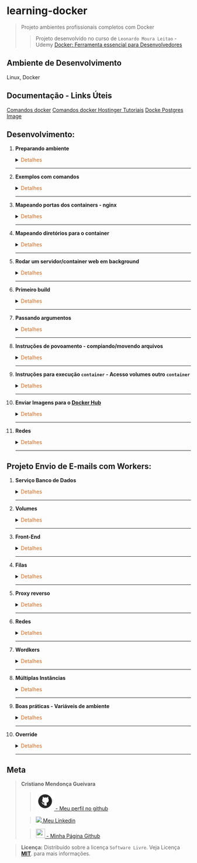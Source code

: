 # learning-docker
>Projeto ambientes profissionais completos com Docker
>>Projeto desenvolvido no curso de  `Leonardo Moura Leitao` - Udemy [Docker: Ferramenta essencial para Desenvolvedores](https://www.udemy.com/course/curso-docker/)

## Ambiente de Desenvolvimento
Linux, Docker

## Documentação - Links Úteis
[Comandos docker](https://gist.github.com/morvanabonin/862a973c330107540f28fab0f26181d8)
[Comandos docker Hostinger Tutoriais](https://www.hostinger.com.br/tutoriais/container-docker)
[Docke Postgres Image](https://hub.docker.com/_/postgres)
## Desenvolvimento:
1. <span style="color:383E42"><b>Preparando ambiente</b></span>
    <details><summary><span style="color:Chocolate">Detalhes</span></summary>
    <p>

    - Instalação Docker
        Documentação [Link](https://docs.docker.com/engine/install/ubuntu/#install-using-the-repository)
        - Atualize o aptíndice do pacote e instale pacotes para permitir apto uso de um repositório via HTTPS:
        ```sh
        sudo apt-get update
        sudo apt-get install ca-certificates curl gnupg
        ```

        - Adicione a chave GPG oficial do Docker:
        ```sh
        sudo install -m 0755 -d /etc/apt/keyrings
        curl -fsSL https://download.docker.com/linux/ubuntu/gpg | sudo gpg --dearmor -o /etc/apt/keyrings/docker.gpg
        sudo chmod a+r /etc/apt/keyrings/docker.gpg
        ```

        - Use o seguinte comando para configurar o repositório: 
        ```sh
        echo \
        "deb [arch="$(dpkg --print-architecture)" signed-by=/etc/apt/keyrings/docker.gpg] https://download.docker.com/linux/ubuntu \
        "$(. /etc/os-release && echo "$VERSION_CODENAME")" stable" | \
        sudo tee /etc/apt/sources.list.d/docker.list > /dev/null
        ```

        - Atualize o aptíndice do pacote:
        ```sh
        sudo apt-get update
        ```

        - Para instalar a versão mais recente, execute:
        ```sh
        sudo apt-get install docker-ce docker-ce-cli containerd.io docker-buildx-plugin docker-compose-plugin
        ```

        - Verificar docker instalado
        ```sh
        docker
        docker --help
        ```

        - Testar execução de container hello-world - se der permissão negada, adicionar `sudo` início do comando ou crie um grupo(sudo) conforme link [stackoverflow](https://stackoverflow.com/questions/48957195/how-to-fix-docker-got-permission-denied-issue)
        ```sh
        docker container run hello-world
        ```

    - Criar repositório no github

    - Incluir README com estrutura básica

    - Incluir gitignore
        Defina - python, django, visualstudiocode em [gitignore io](https://www.toptal.com/developers/gitignore)
        Incluir os diretórios static e data ao gitignore
        ```
        /static
        /data
        ```

    - Criar `.dockerignore` para [python](https://gist.github.com/KernelA/04b4d7691f28e264f72e76cfd724d448)

    </p>

    </details> 

    ---

2. <span style="color:383E42"><b>Exemplos com comandos</b></span>
    <details><summary><span style="color:Chocolate">Detalhes</span></summary>
    <p>

    >  Comando run sempre cria novos containers

    - Baixar imagem
        ```bash
        docker pull nomeImagem
        ```
    
    - Listar IDs numéricos de imagens disponíveis no seu sistema
        ```bash
        sudo docker images -q
        ```
    
    - Remover imagem usando id ou nome da imagem
        ```bash
        docker image rm nomeimage
        ```

    - Rodar imagem `Ubuntu`
        ```bash
        docker run ubuntu

        ```

    - Executa uma imagem do `debian` com comando que verifica versão do `bash` da imagem
        ```bash
        docker container run debian bash --version
        ```
    
    - Lista as imagens locais
        ```bash
        docker image ls
        ```

    - Lista as volumes locais
        ```bash
        docker volume ls
        ```

    - Opções de comandos container
        ```bash
        docker container run --help  
        ```

    - Iniciar container
        `-name MyContainer` é o nome que estamos dando ao processo de execução
        `-it ubuntu bash` nome do container que estamos rodando
        ```bash
        docker run --name MyContainer -it ubuntu bash
        ```

    - Finalizar container - Diferente de `stop`
        ```bash
        sudo docker kill MyContainer
        ```

    - Lista containers ativos	
        ```bash
        docker container ps
        docker container ls
        ```

    - Parando container
        ```bash
        docker container stop nomecontainer
        ```

    - Lista containers que já foram executados, independentet do status atual
        ```bash
        docker container ps -a
        docker container ls -a
        ```
    - Executar container marcando para ser removido do histórico de containers executados	
        ```bash
        docker container run --rm debian bash --version
        ```

    - Verifica versão `bash`
        ```bash
        - bash --version
        ```

    - Acessar container no modo interativo -  `i` - acesso ao terminal `t`. Acesso ao terminal do container
        ```bash
        docker container run -it bash
        ```
        - Cria arquivo no container e verifica
            ```bash
            touch curso-docker.txt
            ls
            ```

        - Sair do container
            ```bash
            exit
            ```
    
    - Cria container nomeando
        ```bash
        docker container run --name mydeb -it debian bash
        ```
    
    - Iniciar container criado no modo interativo terminal
        ```bash
        docker container start -ai mydeb
        ```

    - Iniciar o container em background
        O parâmetro -d do docker container run indica ao Docker para iniciar o container em background.
        ```bash
        docker container run -d --name ex-daemon-basic -p 8080:80 -v $(pwd)/html:/usr/share/nginx/html nginx
        ```

    - Ver processo principal de um container
        ```bash
        sudo docker top MyContainer
        ```

    </p>

    </details> 

    ---

3. <span style="color:383E42"><b>Mapeando portas dos containers - nginx</b></span>
    <details><summary><span style="color:Chocolate">Detalhes</span></summary>
    <p>

    - Difinindo porta que o container vai ser iniciado. Container vai ser exposta a partir da porta definida. Verfica se está ativo
        ```bash
        docker container run -p 8080:80 nginx
        docker container ps
        ```
        Testando no navegador
        [http://localhost:8080/](http://localhost:8080/)

        Testando terminal
        ```bash
        curl http://localhost:8080
        ```

        Parando container/processo. Estando no terminal do container pressione `ctrl + c`. Basta verfiicar novamente se o container está ativo.
        
        

    </p>

    </details> 

    ---

4. <span style="color:383E42"><b>Mapeando diretórios para o container</b></span>
    <details><summary><span style="color:Chocolate">Detalhes</span></summary>
    <p>

    - Criar diretórios e arquivo `ex-volume/html/index.html`

    - Estando na pasta criada `ex-volume`: `$(pwd)` pasta corrente do host `/html` subpasta - Mapear para `:/usr/share/nginx/html`
        Vai deixar de apontar para a pasta padrão do `nginx` para apontar para pasta do host.
        ```bash
        docker container run -p 8080:80 -v $(pwd)/html:/usr/share/nginx/html nginx
        ```

        Teste no navegador `localhost:8080`

    </p>

    </details> 

    ---

5. <span style="color:383E42"><b>Rodar um servidor/container web em background</b></span>
    <details><summary><span style="color:Chocolate">Detalhes</span></summary>
    <p>

    Estando na pasta correta
    ```bash
    docker container run -d --name ex-daemon-basic -p 8080:80 -v $(pwd)/html:/usr/share/nginx/html nginx
    docker container ps
    ```
    
    Verificar no navegador em `localhost:8080`

    Parando container
    ```bash
    docker container stop ex-daemon-basic
    ```

    - Executar container já criado e verificar
        ```bsh
        docker container start ex-daemon-basic
        docker container ps
        ```

    - Reiniciar um container e parar: Usar nome ou id do container
        ```bash
        docker container restart nomecontainerjacriado
        docker container stop nomecontainerjacriado
        ```

    - Mostrar logs do container
        ```bash
        docker container logs ex-daemon-basic
        ```
    
    - Listar informações do container - json
        ```bash
        docker container inspect ex-daemon-basic
        ```

    - Verficar tipo de container - sistema que está no container
        ```bash
        docker container exec ex-daemon-basic uname -or
        ```
    </p>

    </details> 

    ---

6. <span style="color:383E42"><b>Primeiro build</b></span>
    <details><summary><span style="color:Chocolate">Detalhes</span></summary>
    <p>

    >  Observação: `Dockerfile` deve ser escrito exatamente assim, primeira letra maiúscula e demais em minúscula
    - Criar diretório e arquivo `primeiro-build/Dockerfile` - usa imagem `nginx` - Exibe mensagem no arquivo `index` do nginx
        ```
        FROM nginx:latest
        RUN echo '<h1>Hello World</h1>' > /usr/share/nginx/html/index.html
        ```

    - Criando imagem  `ex-simple-build` - Deve ficar posicionado no diretório que está o arquivo `Dockerfile`
        ```bash
        docker image build -t ex-simple-build .
        docker image ls
        ```

    - Rodando imagem - Verficar em `http://localhost/` ou `localhost:80`
        ```bash
        docker container run -p 80:80 ex-simple-build
        ```

    </p>

    </details> 

    ---

7. <span style="color:383E42"><b>Passando argumentos</b></span>
    <details><summary><span style="color:Chocolate">Detalhes</span></summary>
    <p>

    - Criar diretório e arquivo `build-com-arg/Dockerfile` - usa imagem `debian`
        ```
        FROM debian
        LABEL maintainer 'Aluno Cod3r <aluno at cod3r.com.br>'

        ARG S3_BUCKET=files
        ENV S3_BUCKET=${S3_BUCKET}
        ```

    - Criando imagem  `ex-build-arg`
        ```
        docker image build -t ex-build-arg .
        docker image ls
        ```

    - Executando container e Mostrando o valor padrão configurado para `S3_BUCKET` no `Docker`
        ```
        docker container run ex-build-arg bash -c 'echo $S3_BUCKET'
        ```

    - Criando imagem  `ex-build-arg` passando valor para `$S3_BUCKET'`
        ```
        docker image build --build-arg S3_BUCKET=myapp -t ex-build-arg .
        ```
    - Executar container novamente 
        ```
        docker container run ex-build-arg bash -c 'echo $S3_BUCKET'
        ```

    - Verificando informação que consta no Dockerfile com `inspect`
        ```
        docker image inspect --format="{{index .Config.Labels \"maintainer\"}}" ex-build-arg
        ```

    </p>

    </details> 

    ---

8. <span style="color:383E42"><b>Instruções de povoamento - compiando/movendo arquivos</b></span>
    <details><summary><span style="color:Chocolate">Detalhes</span></summary>
    <p>

    - Criação de diretório e arquivo `build-com-copy/index.html`
        ```html
        <a href="conteudo.html">Conteudo do site</a>
        ```

    - Criar arquivo `build-com-copy/Dockerfile`
        ```
        FROM nginx:latest
        LABEL maintainer 'Aluno Cod3r <aluno at cod3r.com.br>'

        RUN echo '<h1>Sem conteudo</h1>' > /usr/share/nginx/html/conteudo.html
        # Qualquer arquivo .html que estiver na pasta que está esse arquivo(Dockerfile) será compiado para a pasta /usr/share/nginx/html/index.html
        COPY *.html /usr/share/nginx/html/
        ```

    - Criando imagem  `ex-build-copy` 
        ```
        docker image build -t ex-build-copy .
        ```

    - Executar container - testar em `localhost`
        ```
        docker container run -p 80:80 ex-build-copy
        ```

    </p>

    </details> 

    ---

9. <span style="color:383E42"><b>Instruções para execução `container` - Acesso volumes outro `container`</b></span>
    <details><summary><span style="color:Chocolate">Detalhes</span></summary>
    <p>

     - Criação de diretório e arquivo `build-dev/index.html`
        ```html
        <p>Hello rom python</p>
        ```

    - Criação de arquivo python `build-dev/run.py` - servidor python para resposta http
        ```python
        import logging
        import http.server
        import socketserver
        import getpass

        class MyHTTPHandler(http.server.SimpleHTTPRequestHandler):
            def log_message(self, format, *args):
                logging.info("%s - - [%s] %s\n"% (
                    self.client_address[0],
                    self.log_date_time_string(),
                    format%args
                ))

        logging.basicConfig(
            filename='/log/http-server.log',
            format='%(asctime)s - %(levelname)s - %(message)s',
            level=logging.INFO
        )
        logging.getLogger().addHandler(logging.StreamHandler())
        logging.info('inicializando...')
        PORT = 8000

        httpd = socketserver.TCPServer(("", PORT), MyHTTPHandler)
        logging.info('escutando a porta: %s', PORT)
        logging.info('usuário: %s', getpass.getuser())
        httpd.serve_forever()
        ```

    - Criar arquivo `build-dev/Dockerfile`
        ```python
        FROM python:3.6
        LABEL maintainer 'Aluno Cod3r <aluno at cod3r.com.br>'

        RUN useradd www && \
            mkdir /app && \
            mkdir /log && \
            chown www /log

        USER www
        VOLUME /log
        WORKDIR /app
        EXPOSE 8000

        ENTRYPOINT ["/usr/local/bin/python"]
        CMD ["run.py"]
        ```

    - Gerando imagem
        ```bash
        docker image build -t ex-build-dev .        
        ```
    
    - Executando container - Teste em `localhost`
        ```bash
        docker container run -it -v $(pwd):/app -p 80:8000 --name python-server ex-build-dev
        ```

    - Gerar novo container que acessa volume criado no container anterior
        ```bash
        docker container run -it --volumes-from=python-server debian cat /log/http-server.log
        ```

    </p>

    </details> 

    ---

10. <span style="color:383E42"><b>Enviar Imagens para o [Docker Hub](https://hub.docker.com/)</b></span>
    <details><summary><span style="color:Chocolate">Detalhes</span></summary>
    <p>

    - Gerando nova `tag` para imagem `ex-simple-build` - informa `nomeusuariodockerhub/nomerepositorio:tag`
        ```bash
        docker image tag ex-simple-build sspectrocris/simple-build:1.0

        docker image ls
        ```
    - Logar no docker 
        >Atenção a senha, caso precise usar  `sudo` ao executar comando `docker`, pois irá pedir primeiro a senha de usuário `sudo` da sua máquina local e em seguida a senha do `docker`
        ```bash
        docker login --username=sspectrocris
        ```
    
    - Efetuar push para dockerhub
        Confira no [Docker Hub](https://hub.docker.com/)
        ```bash
        sudo docker image push  sspectrocris/simple-build:1.0
        ```

    </p>

    </details> 

    ---

11. <span style="color:383E42"><b>Redes</b></span>
    <details><summary><span style="color:Chocolate">Detalhes</span></summary>
    <p>

    - Verificar modelos de rede
        ```bash
        docker network ls
        ```
        <!-- Saida -->
        NETWORK ID     NAME      DRIVER    SCOPE
        29...ae   bridge    bridge    local
        ba...fe   host      host      local
        a5...19   none      null      local
    
    - Inspecionar rede bridge
        ```bash
        docker network inspect bridge
        ```

    - Container com nerwork do tipo `none`
        >Container não tem acesso a outros containers, nem acesso ao mundo exterior. Não tem acesso via rede.

        - Exemplo Comando para criar um container 
        ```bash
        docker container run -d --net none debian
        ```

        - Comando para mostrar container com acesso a rede
            >Cria container marcando para ser removido após execução(`--rm`) - `ash`(tipo bash mais leve) - -c "ifconfig"(comando que será executado)
            ```bash
            docker container run --rm alpine ash -c "ifconfig"
            ```
        
        - Comando para criar container usando a rede none
            ```baseh
            docker container run --rm --net none alpine ash -c "ifconfig"
            ```

    - Interação entre conteiners
        Criar containe `container1`
        >Uso do `sleep` para deixar container rodando para executar o outro
        ```bash
        sudo docker container run -d --name container1 alpine sleep 1000
        ```

        Criar containe `container2`
        ```bash
        sudo docker container run -d --name container2 alpine sleep 1000
        ```

        Verificar ip container `container1` e `container2`
        ```bash
        docker container exec -it container1 ifconfig
        ```
        Verificar `container2` a partir do `container1`
        ```bash
        docker container exec -it container1 ping 172.17.0.3
        ```

        - Verficar acesso a site
            ```bash
            docker container exec -it container1 ping www.google.com
            ```
    - Rede tipo `bridge`
        Criando docker network
        ```bash
        docker network create --driver bridge rede_nova
        docker network ls
        ```
        Usando a rede criada
        ```bash
        ```
        usando rede criada
        ```bash
        docker container run -d --name container3 --net rede_nova alpine sleep 1000
        docker container exec -it container3 ifconfig
        ```
        verificar acesso `container3` para container1 que está em outra rede
        >Percebemos que não temos acesso a outra rede
            ```
            docker container exec -it container3 ping 172.17.0.2
            ```
        Configurar container para se conectar a rede bridge
            >Ficará duas interfaces de rede
            ```bash
            docker network connect bridge container3
            docker container exec -it container3 ifconfig
            docker container exec -it container3 ping 172.17.0.2
            ```
    - Rede tipo `host`
        ```bash
        docker container run -d --name container4 --net host alpine sleep 1000
        docker container exec -it container4 ifconfig
        ```
    

    </p>

    </details> 

    ---

## Projeto Envio de E-mails com Workers:
1. <span style="color:383E42"><b>Serviço Banco de Dados</b></span>
    <details><summary><span style="color:Chocolate">Detalhes</span></summary>
    <p>

    - Criar pasta e arquivo `email-worker-compose/docker-compose.yml`
        ```yml
        version: '3'

        services:
        db:
            image: postgres:9.6
            environment:
            - POSTGRES_HOST_AUTH_METHOD=trust

        ```

    - Rodar/subir serviço `db` e verificar - posicionar na pasta onde está o docker-compose.yml
        ```bash
        sudo docker-compose up -d
        sudo docker-compose ps
        ```

    - Executar comando no container do serviço `db` - Listar os banco de dados
        ```bash
        docker-compose exec db psql -U postgres -c '\l'
        ```

    - Parar o serviço
        ```bash
        sudo docker-compose down
        ```

    </p>

    </details> 

    ---

2. <span style="color:383E42"><b>Volumes</b></span>
    <details><summary><span style="color:Chocolate">Detalhes</span></summary>
    <p>

    - Criar pasta e arquivo `email-worker-compose/scripts/init.sql`
        ```sql
        create database email_sender;

        -- Acessar database

        -- Criar tabela
        create table emails(
            id serial not null,
            data timestamp not null default current_timestamp,
            assunto varchar(100) not null,
            mensagem varchar(200) not null
        );
        ```

    - Criar arquivo `email-worker-compose/scripts/check.sql`
        ```sql
        -- Lista databases
        \l

        -- Se conectar ao database
        \c email_sender

        -- Descrição da tabela de emails
        \d emails
        ```

    - Editar `email-worker-compose/docker-compose.yml`
        ```yaml
        version: '3'
        volumes:
        dados:
        services:
        db:
            image: postgres:9.6
            environment:
            - POSTGRES_HOST_AUTH_METHOD=trust
            volumes:
            # Volume dos dados
            - dados:/var/lib/postgresql/data
            # Scripts
            - ./scripts:/scripts
            - ./scripts/init.sql:/docker-entrypoint-initdb.d/init.sql
        ```

    - Executar arquivo
        `f` - file - `/scripts/cheq.sql` arquivo que será executado
        ```bash
        sudo docker-compose exec db psql -U postgres -f /scripts/check.sql
        ```

    - Em caso de erro ou resultado inesperado remova totalmente o volume criado e recrie
        Cuidado com o comando de remover/apagar volume no uso do dia a dia.
        ```bash
        sudo docker-compose down -v
        sudo docker-compose up -d

        sudo docker-compose exec db psql -U postgres -f /scripts/check.sql
        ```

    </p>

    </details> 

    ---

3. <span style="color:383E42"><b>Front-End</b></span>
    <details><summary><span style="color:Chocolate">Detalhes</span></summary>
    <p>

    - Inclusão do service `frontend` ao `docker-compose`
        ```yaml
        frontend:
          image: nginx:1.13
          volumes:
            # Site
            - ./web:/usr/share/nginx/html/
          ports:
            - 80:80
        ```

    - Criar pasta e arquivo `email-worker-compose/web/index.html`
        ```html
        <!DOCTYPE html>
        <html lang="en">
        <head>
            <meta charset="UTF-8">
            <meta name="viewport" content="width=device-width, initial-scale=1.0">
            <title>E-mail Sender</title>

        <style>
            label{display: block;}
            textarea, input{width: 400px;}
        </style>
        </head>
        <body class="container">
            <h1>E-mail Sender</h1>
            <form action="">
                <div>
                    <label for="assunto">Assunto</label>
                    <input type="text" name="assunto">
                </div>
                <div>
                    <label for="mensagem">Mensagem</label>
                    <textarea name="mensagem" id="" cols="50" rows="6"></textarea>
                </div>

                <div>
                    <button>Enviar!</button>
                </div>
            </form>
        </body>
        </html>
        ```

    - Subir container/serviços
        ```bash
        sudo docker-compose up -d
        ```
        Verificar logs
        ```bash
        sudo docker-compose logs -f -t
        ```
    
    - Testar
        ```bash
        sudo docker-compose ps
        sudo docker-compose down
        sudo docker-compose up -d
        ```
    </p>

    </details> 

    ---

4. <span style="color:383E42"><b>Filas</b></span>
    <details><summary><span style="color:Chocolate">Detalhes</span></summary>
    <p>

    - Criar pasta e arquivo `email-worker-compose/app/app.sh`
        ```bash
        #!/bin/sh

        pip install bottle==0.12.13
        python -u sender.py
        ```

    - Criar arquivo `email-worker-compose/app/sender.py`
        ```python
        from bottle import route, run, request
        # Aponta post para rota raiz
        @route('/', method='POST')
        def send():
            # Recebe os dados vindo do formulário em index.html
            assunto = request.forms.get('assunto')
            mensagem = request.forms.get('mensagem')
            return 'Mensagem enfileirada! Assunto:{} Mensagem:{}'.format(
                assunto, mensagem
            )

        if __name__ == '__main__':
            run(host='0.0.0.0', port=8080, debug=True)
        ```
    
    - Inclusão de action em `email-worker-compose/web/index.html`
        ```html
        <!-- ... -->
        <body class="container">
        <h1>E-mail Sender</h1>
        <form action="http://localhost:8080" method="POST">
        <!-- ... -->
        ```
    
    - Inclusão de serviço `frontend`
        Observação: O comando `command: ./app.sh` gerar erro de permissão no diretório/pasta
        Uma das soluções seria dar as permissões. Mas modificando o comando, também funciona `command: bash ./app.sh`
        ```yaml
        <!-- ... -->
        app:
            image: python:3.6
            volumes:
            # Applicação
            - ./app:/app
            working_dir: /app
            command: bash ./app.sh
            ports:
            - 8080:8080
        ```

    - Parar serviços e reiniciar
        ```bash
        sudo docker-compose down
        sudo docker-compose up -d
        ```
    - Testar http://localhost:8080/
        Inserir assunto e mensagem
        Retorno na página: 
        `Mensagem enfileirada! Assunto:Teste Mensagem:badrfadfadsfsda` 

    </p>

    </details>

    ---

5. <span style="color:383E42"><b>Proxy reverso</b></span>
    <details><summary><span style="color:Chocolate">Detalhes</span></summary>
    <p>

    - Criação de pasta e arquivo `email-worker-compose/nginx/default.conf`
        ```conf
        server {
            listen 80;
            server_name localhost;
            location / {
            root /usr/share/nginx/html;
            index index.html index.htm;
            }
            error_page 500 502 503 504 /50x.html;
            location = /50x.html {
            root /usr/share/nginx/html;
            }
            location /api { 
            proxy_pass http://app:8080/;
            proxy_http_version 1.1;
            }
        }
        ```
    
    - Inclusão de configuração proxy reverso no `docker-compose` 
        e exclusão da configuração de porta do serviço app
        ```yaml
        version: '3'
        volumes:
        dados:
        services:
        db:
            image: postgres:9.6
            environment:
            - POSTGRES_HOST_AUTH_METHOD=trust
            volumes:
            # Volume dos dados
            - dados:/var/lib/postgresql/data
            # Scripts
            - ./scripts:/scripts
            - ./scripts/init.sql:/docker-entrypoint-initdb.d/init.sql
        frontend:
            image: nginx:1.13
            volumes:
            # Site
            - ./web:/usr/share/nginx/html
            # Configuração do proxy reverso - Lê o arquivo criado ao invés do padrão no container
            - ./nginx/default.conf:/etc/nginx/conf.d/default.conf
            ports:
            - 80:80
        app:
            image: python:3.6
            volumes:
            # Applicação
            - ./app:/app
            working_dir: /app
            command: bash ./app.sh
        ```


    - Modificar action form em `index.html`
        ```html
        <!-- ... -->
        <h1>E-mail Sender</h1>
        <form action="http://localhost/api" method="POST">
            <div>
        <!-- ... -->
        ```
    
    - Testar
        ```bash
        sudo docker-compose down
        sudo docker-compose up -d
        ```
        Acessar localhost
        Após submeter o form será redirecionado para localhost/api

    </p>

    </details>

    ---

6. <span style="color:383E42"><b>Redes</b></span>
    <details><summary><span style="color:Chocolate">Detalhes</span></summary>
    <p>

    - Incluído configuração de rede em `email-worker-compose/docker-compose.yml`
        ```yaml
        version: '3'
        volumes:
        dados:
        networks:
        banco:
        web:
        services:
        db:
            image: postgres:9.6
            environment:
            - POSTGRES_HOST_AUTH_METHOD=trust
            volumes:
            # Volume dos dados
            - dados:/var/lib/postgresql/data
            # Scripts
            - ./scripts:/scripts
            - ./scripts/init.sql:/docker-entrypoint-initdb.d/init.sql
            networks:
            - banco
        frontend:
            image: nginx:1.13
            volumes:
            # Site
            - ./web:/usr/share/nginx/html/
            # Configuração do proxy reverso - Lê o arquivo criado ao invés do padrão no container
            - ./nginx/default.conf:/etc/nginx/conf.d/default.conf
            ports:
            - 80:80
            networks:
            - web
            depends_on:
            - app
        app:
            image: python:3.6
            volumes:
            # Applicação
            - ./app:/app
            working_dir: /app
            command: bash ./app.sh
            networks:
            - banco
            - web
            depends_on:
            - db
        ```

    - Incluído dependência `psycopg2` em `email-worker-compose/app/app.sh`
        ```bash
        #!/bin/sh

        pip install bottle==0.12.13 psycopg2==2.7.1
        python -u sender.py
        ```

    - Incluída função para inclusão de asssunto e mensagem no banco de dados
        ```python
        import psycopg2

        DSN = 'dbname=email_sender user=postgres host=db'
        SQL = 'INSERT INTO emails (assunto, mensagem) VALUES(%s, %s)'

        def register_message(assunto, mensagem):
            conn = psycopg2.connect(DSN)
            cur = conn.cursor()
            cur.execute(SQL, (assunto, mensagem))
            conn.commit()
            cur.close()
            conn.close()

            print('Mensagem registrada!')


        from bottle import route, run, request
        # Aponta post para rota raiz
        @route('/', method='POST')
        def send():
            # Recebe os dados vindo do formulário em index.html
            assunto = request.forms.get('assunto')
            mensagem = request.forms.get('mensagem')

            register_message(assunto, mensagem)
            return 'Mensagem enfileirada! Assunto:{} Mensagem:{}'.format(
                assunto, mensagem
            )

        if __name__ == '__main__':
            run(host='0.0.0.0', port=8080, debug=True)
        ```

    - Testar
        ```bash
        sudo docker-compose down
        sudo docker-compose up -d

        sudo docker-compose logs -f -t
        ```
    
    - No navegador -> http://localhost/
        >Enviar assunto e mensagem
    
    - Verificar na base de dados
        ```bash
        sudo docker-compose exec db psql -U postgres -d email_sender -c 'select * from emails'
        ```


    </p>

    </details>

    ---

7. <span style="color:383E42"><b>Wordkers</b></span>
    <details><summary><span style="color:Chocolate">Detalhes</span></summary>
    <p>

    - Adicionar `network` em `email-worker-compose/docker-compose.yml`
        ```yaml
        version: '3'
        volumes:
        dados:
        networks:
        banco:
        web:
        fila:
        services:
        db:
            image: postgres:9.6
            environment:
            - POSTGRES_HOST_AUTH_METHOD=trust
            volumes:
            # Volume dos dados
            - dados:/var/lib/postgresql/data
            # Scripts
            - ./scripts:/scripts
            - ./scripts/init.sql:/docker-entrypoint-initdb.d/init.sql
            networks:
            - banco
        frontend:
            image: nginx:1.13
            volumes:
            # Site
            - ./web:/usr/share/nginx/html/
            # Configuração do proxy reverso - Lê o arquivo criado ao invés do padrão no container
            - ./nginx/default.conf:/etc/nginx/conf.d/default.conf
            ports:
            - 80:80
            networks:
            - web
            depends_on:
            - app
        app:
            image: python:3.6
            volumes:
                # Applicação
                - ./app:/app
            working_dir: /app
            command: bash ./app.sh
            networks:
                - banco
                - web
                - fila
            depends_on:
                - db
                - queue
        queue:
            image: redis:3.2
            networks:
            - fila
        worker:
            image: python:3.6
            volumes:
            # worker
            - ./worker:/worker
            working_dir: /worker
            command: bash ./app.sh
            depends_on:
            - queue
            - app       
        ```

    - Incluir dependência `redis` em `email-worker-compose/app/app.sh`
        ```bash
        #!/bin/sh

        pip install bottle==0.12.13 psycopg2 --upgrade redis==2.10.5
        python -u sender.py
        ```

    - Em `email-worker-compose/app/sender.py`
        Removido import `route, run`, incluído import `redis e json`
        Criada classe `Sender`
        ```python
        import psycopg2
        import redis
        import json
        from bottle import Bottle, request


        class Sender(Bottle):
            def __init__(self):
                
                super().__init__()
                self.route('/', method='POST', callback=self.send)
                self.fila = redis.StrictRedis(host='queue', port=6379, db=0)
                DSN = 'dbname=email_sender user=postgres host=db'
                self.conn = psycopg2.connect(DSN)
            
            def register_message(self, assunto, mensagem):
                SQL = 'INSERT INTO emails (assunto, mensagem) VALUES (%s, %s)'
                cur = self.conn.cursor()
                cur.execute(SQL, (assunto, mensagem))
                self.conn.commit()
                cur.close()

                msg = {'assunto': assunto, 'mensagem': mensagem}
                self.fila.rpush('sender', json.dumps(msg))
                print('Mensagem registrada !')

            def send(self):
                assunto = request.forms.get('assunto')
                mensagem = request.forms.get('mensagem')
                self.register_message(assunto, mensagem)
                return 'Mensagem enfileirada ! Assunto: {} Mensagem: {}'.format(
                assunto, mensagem)

        if __name__ == '__main__':
            sender = Sender()
            sender.run(host='0.0.0.0', port=8080, debug=True)
        ```

    - Criar pasta e arquivo `email-worker-compose/worker/app.sh` e `email-worker-compose/worker/worker.py`
        ```bash
        #!/bin/sh
        pip install redis==2.10.5
        python -u worker.py
        ```
        ```python
        import redis
        import json
        from time import sleep
        from random import randint

        if __name__ == '__main__':
            r = redis.Redis(host='queue', port=6379, db=0)
            while True:
                mensagem = json.loads(r.blpop('sender')[1])
                print('Mandando a mensagem:', mensagem['assunto'])
                sleep(randint(15, 45))
                print('Mensagem', mensagem['assunto'], 'enviada')
        ```

    - Teste
        ```bash
        docker-compose up -d
        docker-compose logs -f -t
        ```

    </p>

    </details>

    ---

8. <span style="color:383E42"><b>Múltiplas Instâncias</b></span>
    <details><summary><span style="color:Chocolate">Detalhes</span></summary>
    <p>

    - Criação arquivo `email-worker-compose/worker/Dockerfile`
        ```Dockerfile
        FROM python:3.6
        LABEL maintainer 'Cristiano Mendonça <cirstiano at cristtiano.mendonca@gmail.com>'
        # Configurado para não usar buffer
        ENV PYTHONUNBUFFERED 1
        RUN pip install redis==2.10.5
        ENTRYPOINT ["/usr/local/bin/python"]
        ```

    - Alterado `docker-compose` para usar o Dockerfile
        ```yaml
        worker:
            build: worker
            volumes:
            # worker
            - ./worker:/worker
            working_dir: /worker
            command: worker.py
            networks:
            - fila
            depends_on:
            - queue
            - app
        ```

    - Inclusão mensagem console em `email-worker-compose/worker/worker.py`
        ```python
            r = redis.Redis(host='queue', port=6379, db=0)
            print('Aguardando mensagens...')
        ```

    - Testar informando quantas instâncias `worker` deseja
        ```bash
        sudo docker-compose up -d --scale worker=3
        sudo docker-compose logs -f -t worker
        ```

    </p>

    </details>

    ---

9. <span style="color:383E42"><b>Boas práticas - Variáveis de ambiente</b></span>
    <details><summary><span style="color:Chocolate">Detalhes</span></summary>
    <p>

    - Editar `email-worker-compose/app/sender.py`
        ```python
        import psycopg2
        import redis
        import json
        # import os para acesso as variáveis de ambiente
        import os
        from bottle import Bottle, request


        class Sender(Bottle):
            def __init__(self):
                
                super().__init__()
                self.route('/', method='POST', callback=self.send)
                redis_host = os.getenv('REDIS_HOST', 'queue') 
                # self.fila = redis.StrictRedis(host='queue', port=6379, db=0)
                self.fila = redis.StrictRedis(host=redis_host, port=6379, db=0)


                db_host = os.getenv('DB_HOST', 'db')
                db_user = os.getenv('DB_USER', 'postgres')
                db_name = os.getenv('DB_NAME', 'sender')
                dsn = f'dbname={db_name} user={db_user} host={db_host}'
                #DSN = 'dbname=email_sender user=postgres host=db'
                self.conn = psycopg2.connect(dsn)
            
            def register_message(self, assunto, mensagem):
                SQL = 'INSERT INTO emails (assunto, mensagem) VALUES (%s, %s)'
                cur = self.conn.cursor()
                cur.execute(SQL, (assunto, mensagem))
                self.conn.commit()
                cur.close()

                msg = {'assunto': assunto, 'mensagem': mensagem}
                self.fila.rpush('sender', json.dumps(msg))
                print('Mensagem registrada !')

            def send(self):
                assunto = request.forms.get('assunto')
                mensagem = request.forms.get('mensagem')
                self.register_message(assunto, mensagem)
                return 'Mensagem enfileirada ! Assunto: {} Mensagem: {}'.format(
                assunto, mensagem)

        if __name__ == '__main__':
            sender = Sender()
            sender.run(host='0.0.0.0', port=8080, debug=True)
        ```

    - Editar `email-worker-compose/worker/worker.py`
        ```python
        import redis
        import json
        import os
        from time import sleep
        from random import randint

        if __name__ == '__main__':
            redis_host = os.getenv('REDIS_HOST', 'queue') 
            # r = redis.Redis(host='queue', port=6379, db=0)
            r = redis.Redis(host=redis_host, port=6379, db=0)

            print('Aguardando mensagens...')
            while True:
                mensagem = json.loads(r.blpop('sender')[1])
                print('Mandando a mensagem:', mensagem['assunto'])
                sleep(randint(15, 45))
                print('Mensagem', mensagem['assunto'], 'enviada')
        ```

    - Editar `email-worker-compose/docker-compose.yml` - Incluir `environment`
        ```yaml
        app:
            image: python:3.6
            volumes:
            # Applicação
            - ./app:/app
            working_dir: /app
            command: bash ./app.sh
            networks:
            - banco
            - web
            - fila
            depends_on:
            - db
            - queue
            environment:
            - DB_NAME=email_sender
        ```

    - Testar informando quantas instâncias `worker` deseja
        ```bash
        sudo docker-compose up -d --scale worker=3
        sudo docker-compose logs -f -t worker
        ```

        Verificar no database
        ```bash
        sudo docker-compose exec db psql -U postgres -d email_sender -c 'select * from emails'
        ```

    </p>

    </details>

    ---

10. <span style="color:383E42"><b>Override</b></span>
    <details><summary><span style="color:Chocolate">Detalhes</span></summary>
    <p>
    >Sobrescreve o environment do docker-compose principal

    - Criar arquivo `email-worker-compose/Docker-compose.override.yml`
        ```yaml
        version: '2'
        services:
            app:
            environment:
            - DB_NAME=email_sender
        ```

    - Testar informando quantas instâncias `worker` deseja
        ```bash
        sudo docker-compose up -d --scale worker=3
        sudo docker-compose logs -f -t worker
        ```

        Verificar no database
        ```bash
        sudo docker-compose exec db psql -U postgres -d email_sender -c 'select * from emails'
        ```

    </p>

    </details>

    ---


## Meta
><span style="color:383E42"><b>Cristiano Mendonça Gueivara</b> </span>
>
>>[<img src="./readmeImages/githubIcon.png"> - Meu perfil no github](https://github.com/sspectro "Meu perfil no github")
>
>><a href="https://linkedin.com/in/cristiano-m-gueivara/"><img src="https://img.shields.io/badge/-LinkedIn-%230077B5?style=for-the-badge&logo=linkedin&logoColor=white"> Meu Linkedin</a> 
>
>>[<img src="https://sspectro.github.io/images/cristiano.jpg" height="25" width="25"> - Minha Página Github](https://sspectro.github.io/#home "Minha Página no github")<br>



><span style="color:383E42"><b>Licença:</b> </span> Distribuído sobre a licença `Software Livre`. Veja Licença **[MIT](https://opensource.org/license/mit/)**. para mais informações.